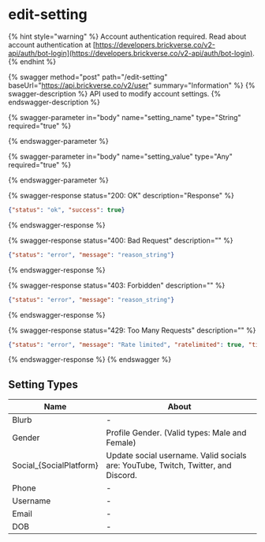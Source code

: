 # edit-setting

{% hint style="warning" %}
Account authentication required. Read about account authentication at [https://developers.brickverse.co/v2-api/auth/bot-login](https://developers.brickverse.co/v2-api/auth/bot-login).
{% endhint %}

{% swagger method="post" path="/edit-setting" baseUrl="https://api.brickverse.co/v2/user" summary="Information" %}
{% swagger-description %}
API used to modify account settings.
{% endswagger-description %}

{% swagger-parameter in="body" name="setting_name" type="String" required="true" %}

{% endswagger-parameter %}

{% swagger-parameter in="body" name="setting_value" type="Any" required="true" %}

{% endswagger-parameter %}

{% swagger-response status="200: OK" description="Response" %}
```json
{"status": "ok", "success": true}
```
{% endswagger-response %}

{% swagger-response status="400: Bad Request" description="" %}
```json
{"status": "error", "message": "reason_string"}
```
{% endswagger-response %}

{% swagger-response status="403: Forbidden" description="" %}
```json
{"status": "error", "message": "reason_string"}
```
{% endswagger-response %}

{% swagger-response status="429: Too Many Requests" description="" %}
```json
{"status": "error", "message": "Rate limited", "ratelimited": true, "time": "seconds_string"}
```
{% endswagger-response %}
{% endswagger %}

## Setting Types

| Name                     | About                                                                             |
| ------------------------ | --------------------------------------------------------------------------------- |
| Blurb                    | -                                                                                 |
| Gender                   | Profile Gender. (Valid types: Male and Female)                                    |
| Social\_{SocialPlatform} | Update social username. Valid socials are: YouTube, Twitch, Twitter, and Discord. |
| Phone                    | -                                                                                 |
| Username                 | -                                                                                 |
| Email                    | -                                                                                 |
| DOB                      | -                                                                                 |

